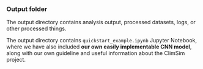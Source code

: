 ### Output folder

The output directory contains analysis output, processed datasets, logs, or other processed things.

The output directory contains `quickstart_example.ipynb` Jupyter Notebook,
where we have also included **our own easily implementable CNN model**, along with our own guideline and useful information about the ClimSim project.